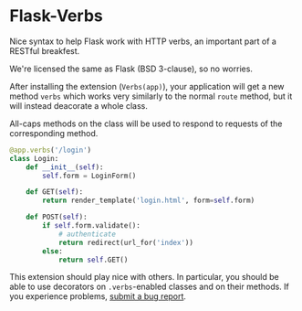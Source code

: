 Flask-Verbs
===========

Nice syntax to help Flask work with HTTP verbs, an important part of a RESTful breakfest.

We're licensed the same as Flask (BSD 3-clause), so no worries.

After installing the extension (`Verbs(app)`), your application will get a new method `verbs`
which works very similarly to the normal `route` method, but it will instead deacorate a whole
class.

All-caps methods on the class will be used to respond to requests of the corresponding method.

```python
@app.verbs('/login')
class Login:
    def __init__(self):
        self.form = LoginForm()

    def GET(self):
        return render_template('login.html', form=self.form)

    def POST(self):
        if self.form.validate():
            # authenticate
            return redirect(url_for('index'))
        else:
            return self.GET()
```

This extension should play nice with others. In particular, you should be able to
use decorators on `.verbs`-enabled classes and on their methods. If you experience
problems, [submit a bug report](https://github.com/Zankoku-Okuno/flask-verbs/issues).
